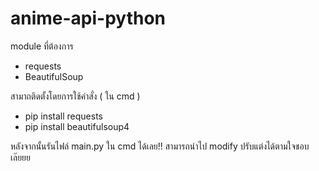 # anime-api-python
module ที่ต้องการ
  - requests
  - BeautifulSoup
  
สามาถติดตั้งโดยการใช้คำสั่ง ( ใน cmd )
  - pip install requests
  - pip install beautifulsoup4
 
หลังจากนั้นรันไฟล์ main.py ใน cmd ได้เลย!!
สามารถนำไป modify ปรับแต่งได้ตามใจชอบเล๊ยยย
